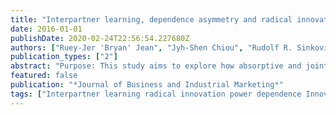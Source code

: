 ```yaml
---
title: "Interpartner learning, dependence asymmetry and radical innovation in customer-supplier relationships"
date: 2016-01-01
publishDate: 2020-02-24T22:56:54.227680Z
authors: ["Ruey-Jer 'Bryan' Jean", "Jyh-Shen Chiou", "Rudolf R. Sinkovics"]
publication_types: ["2"]
abstract: "Purpose: This study aims to explore how absorptive and joint learning can foster radical innovation. Furthermore, dependence asymmetry is investigated as a moderator of the effects of these factors on radical innovation. Radical innovation is an important source of any firm’s success. Yet, there has been a dearth of research in the literature on how different types of inter-partner learning cultivate the process of generating such innovation. Design/methodology/approach: The authors use a sample of 204 Taiwanese electronics suppliers to test the effects of joint learning and absorptive learning on radical innovation. The empirical analysis adopts a structural equations modeling approach. Findings: The authors find that a supplier’s joint learning has a stronger effect on radical innovation than its absorptive learning. However, when accounting for the moderating effect of dependence asymmetry, the analysis shows that absorptive learning does have a significant effect on radical innovation. The effect of joint learning on radical innovation is not moderated by the degree of dependence asymmetry. Practical Implications: This study broadens and deepens the understanding of how radical innovation by suppliers can be generated in customer–supplier relationships, and how this is shaped by the power-dependence structure. Originality/value: Inter-partner learning; radical innovation; power; dependence."
featured: false
publication: "*Journal of Business and Industrial Marketing*"
tags: ["Interpartner learning radical innovation power dependence Innovation Learning Value chain"]
---
```


